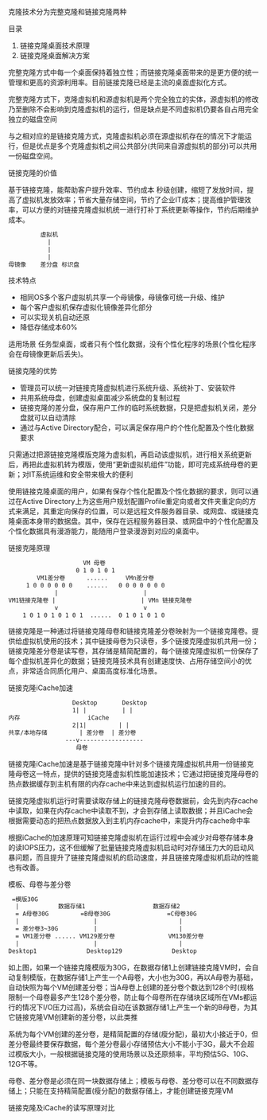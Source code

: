 克隆技术分为完整克隆和链接克隆两种

目录
1. 链接克隆桌面技术原理
2. 链接克隆桌面解决方案

完整克隆方式中每一个桌面保持着独立性；而链接克隆桌面带来的是更方便的统一管理和更高的资源利用率。目前链接克隆已经是主流的桌面虚拟化方式。

完整克隆方式下，克隆虚拟机和源虚拟机是两个完全独立的实体，源虚拟机的修改乃至删除不会影响到克隆虚拟机的运行，但是缺点是不同虚拟机仍要各自占用完全独立的磁盘空间

与之相对应的是链接克隆方式，克隆虚拟机必须在源虚拟机存在的情况下才能运行，但是优点是多个克隆虚拟机之间公共部分(共同来自源虚拟机的部分)可以共用一份磁盘空间。

链接克隆的价值

基于链接克隆，能帮助客户提升效率、节约成本  秒级创建，缩短了发放时间，提高了虚拟机发放效率；节省大量存储空间，节约了企业IT成本；提高维护管理效率，可以方便的对链接克隆虚拟机统一进行打补丁系统更新等操作，节约后期维护成本。

```txt
         虚拟机
           |
           |
           |
母镜像    差分盘 标识盘
```
技术特点
- 相同OS多个客户虚拟机共享一个母镜像，母镜像可统一升级、维护
- 每个客户虚拟机保存虚拟化镜像差异化部分
- 可以实现关机自动还原
- 降低存储成本60%

适用场景 任务型桌面，或者只有个性化数据，没有个性化程序的场景(个性化程序会在母镜像更新后丢失)。

链接克隆的优势
- 管理员可以统一对链接克隆虚拟机进行系统升级、系统补丁、安装软件
- 共用系统母盘，创建虚拟桌面减少系统盘的复制过程
- 链接克隆的差分盘，保存用户工作的临时系统数据，只是把虚拟机关闭，差分盘就可以自动清除
- 通过与Active Directory配合，可以满足保存用户的个性化配置及个性化数据要求

只需通过把源链接克隆模版克隆为虚拟机，再启动该虚拟机，进行相关系统更新后，再把此虚拟机转为模版，使用“更新虚拟机组件”功能，即可完成系统母卷的更新；对IT系统运维和安全带来极大的便利

使用链接克隆桌面的用户，如果有保存个性化配置及个性化数据的要求，则可以通过在Active Directory上为这些用户规划配置Profile重定向或者文件夹重定向的方式来满足，其重定向保存的位置，可以是远程文件服务器目录、或网盘、或链接克隆桌面本身带的数据盘。其中，保存在远程服务器目录、或网盘中的个性化配置及个性化数据具有漫游能力，能随用户登录漫游到对应的桌面中。

链接克隆原理
```txt
                     VM 母卷
                   0 1 0 1 0 1
        VM1差分卷      ......     VMn差分卷
     1 0 0 0 0 0 0    ......   0 0 0 0 0 0 0
             |                        |
VM1链接克隆卷 |                        | VMn 链接克隆卷
             v                        v
    1 0 1 0 1 0 1 0 1  ......  0 1 0 1 0 1 0
```
链接克隆是一种通过将链接克隆母卷和链接克隆差分卷映射为一个链接克隆卷。提供给虚拟机使用的技术；其中链接母卷为只读卷，多个链接克隆虚拟机共用一份；链接克隆差分卷是读写卷，其存储是精简配置的，每个链接克隆虚拟机一份保存了每个虚拟机差异化的数据；链接克隆技术具有创建速度快、占用存储空间小的优点，非常适合同质化用户、桌面高度标准化场景。

链接克隆iCache加速
```txt
                  Desktop       Desktop
                  1| |          | |
内存                   iCache
                  2|1|         | |
共享/本地存储         | 差分卷  | 差分卷
                ---v------------------
                   母卷
```
链接克隆iCache加速是基于链接克隆中针对多个链接克隆虚拟机共用一份链接克隆母卷这一特点，提供的链接克隆虚拟机性能加速技术；它通过把链接克隆母卷的热点数据缓存到主机有限的内存cache中来达到虚拟机运行加速的目的。

链接克隆虚拟机运行时需要读取存储上的链接克隆母卷数据前，会先到内存cache中读取，如果在内存cache中读取不到，才会到存储上读取数据；并且iCache会根据需要动态的把热点数据放入到主机内存cache中，来提升内存cache命中率

根据iCache的加速原理可知链接克隆虚拟机在运行过程中会减少对母卷存储本身的读IOPS压力，这不但缓解了批量链接克隆虚拟机启动时对存储压力大的启动风暴问题，而且提升了链接克隆虚拟机的启动速度，并且链接克隆虚拟机启动的性能也有改善。

模板、母卷与差分卷
```txt
 =模版30G
  |           数据存储1                   数据存储2
  = A母卷30G         =B母卷30G                =C母卷30G
  |                     |                       |
  = 差分卷3~30G          |                       |
  = VM1差分卷 ...... VM129差分卷               VM130差分卷
  |                     |                       |
Desktop1              Desktop129              Desktop
```
如上图，如果一个链接克隆模版为30G，在数据存储1上创建链接克隆VM时，会自动复制模版，在数据存储1上产生一个A母卷，大小也为30G，再以A母卷为基础，自动快照为每个VM创建差分卷；当A母卷上创建的差分卷个数达到128个时(规格限制一个母卷最多产生128个差分卷，防止每个母卷所在存储块区域所在VMs都运行的情况下I/O压力过高)，系统会自动在该数据存储1上产生一个新的B母卷，为其它链接克隆VM创建新的差分卷，以此类推

系统为每个VM创建的差分卷，是精简配置的存储(瘦分配)，最初大小接近于0，但差分卷最终要保存数据，每个差分卷最小存储预估大小不能小于3G，最大不会超过模版大小，一般根据链接克隆的使用场景以及还原频率，平均预估5G、10G、12G不等。

母卷、差分卷是必须在同一块数据存储上；模板与母卷、差分卷可以在不同数据存储上；只能在支持精简配置(瘦分配)的数据存储上，才能创建链接克隆VM

链接克隆及iCache的读写原理对比
```txt


```